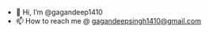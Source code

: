 - 👋 Hi, I’m @gagandeep1410
- 📫 How to reach me @ gagandeepsingh1410@gmail.com

<!---
gagandeep1410/gagandeep1410 is a ✨ special ✨ repository because its `README.md` (this file) appears on your GitHub profile.
You can click the Preview link to take a look at your changes.
--->
